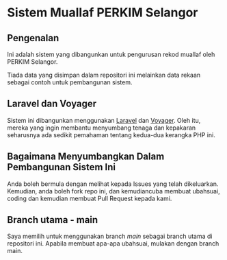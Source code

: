 # Sistem Muallaf PERKIM Selangor

## Pengenalan

Ini adalah sistem yang dibangunkan untuk pengurusan rekod muallaf oleh PERKIM Selangor.

Tiada data yang disimpan dalam repositori ini melainkan data rekaan sebagai contoh untuk pembangunan sistem.

## Laravel dan Voyager

Sistem ini dibangunkan menggunakan [Laravel](https://laravel.com/) dan [Voyager](https://voyager.devdojo.com/). Oleh itu, mereka yang ingin membantu menyumbang tenaga dan kepakaran seharusnya ada sedikit pemahaman tentang kedua-dua kerangka PHP ini.

## Bagaimana Menyumbangkan Dalam Pembangunan Sistem Ini 

Anda boleh bermula dengan melihat kepada Issues yang telah dikeluarkan. Kemudian, anda boleh fork repo ini, dan kemudiancuba membuat ubahsuai, coding dan kemudian membuat Pull Request kepada kami.


## Branch utama - main

Saya memilih untuk menggunakan branch *main* sebagai branch utama di repositori ini. Apabila membuat apa-apa ubahsuai, mulakan dengan branch main.

